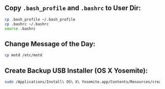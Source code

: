 Copy `.bash_profile` and `.bashrc` to User Dir:
-------------
```sh
cp .bash_profile ~/.bash_profile
cp .bashrc ~/.bashrc
source .bashrc
```

Change Message of the Day:
-------------
```sh
cp motd /etc/motd
```


Create Backup USB Installer (OS X Yosemite):
-------------
```sh
sudo /Applications/Install\ OS\ X\ Yosemite.app/Contents/Resources/createinstallmedia --volume /Volumes/MyVolume --applicationpath /Applications/Install\ OS\ X\ Yosemite.app
```

